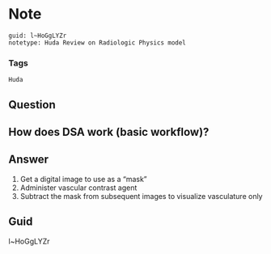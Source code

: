 # Note
```
guid: l~HoGgLYZr
notetype: Huda Review on Radiologic Physics model
```

### Tags
```
Huda
```

## Question
<h2>How does DSA work (basic workflow)?</h2>

## Answer
<section>
<ol>
<li>Get a digital image to use as a “mask”</li>
<li>Administer vascular contrast agent</li>
<li>Subtract the mask from subsequent images to visualize vasculature only</li>
</ol>

</section>

## Guid
l~HoGgLYZr
